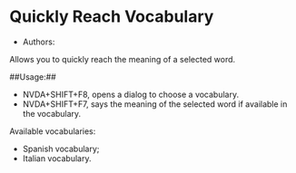 # Quickly Reach Vocabulary #

* Authors: 

Allows you to quickly reach the meaning of a selected word.

##Usage:##

*	NVDA+SHIFT+F8, opens a dialog to choose a vocabulary.
*	NVDA+SHIFT+F7,  says the meaning of the selected word if available in the vocabulary.

Available vocabularies:
*	Spanish vocabulary;
*	Italian vocabulary.


